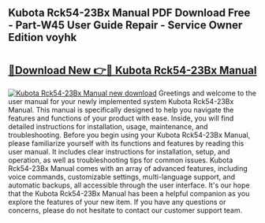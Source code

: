 ## Kubota Rck54-23Bx Manual PDF Download Free - Part-W45 User Guide Repair - Service Owner Edition voyhk

# <h2><a href="http://bc91566.oget.top/?id=Kubota+Rck54-23Bx+Manual">🔗Download New 👉🔴 Kubota Rck54-23Bx Manual</a></h2>

[![Kubota Rck54-23Bx Manual new download](https://i.imgur.com/5g1atiW.png)](http://bc91566.oget.top/?id=Kubota+Rck54-23Bx+Manual)
Greetings and welcome to the user manual for your newly implemented system Kubota Rck54-23Bx Manual. This manual is specifically designed to help you navigate the features and functions of your product with ease. Inside, you will find detailed instructions for installation, usage, maintenance, and troubleshooting. Before you begin using your Kubota Rck54-23Bx Manual, please familiarize yourself with its functions and features by reading this user manual. It includes clear instructions for installation, setup, and operation, as well as troubleshooting tips for common issues. Kubota Rck54-23Bx Manual comes with an array of advanced features, including voice commands, customizable settings, multi-language support, and automatic backups, all accessible through the user interface. It's our hope that the Kubota Rck54-23Bx Manual has been a helpful companion as you explore the features of your new item. If you have any questions or concerns, please do not hesitate to contact our customer support team.
